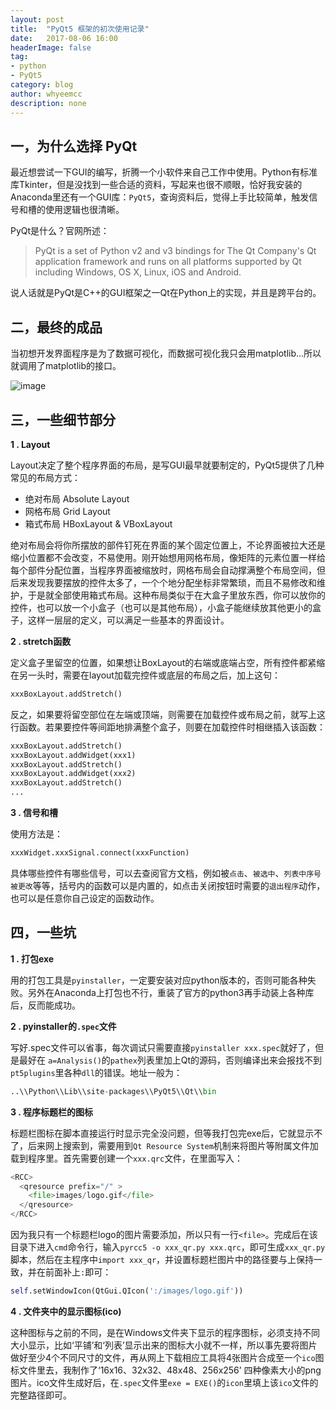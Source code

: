 ```yaml
---
layout: post
title:  "PyQt5 框架的初次使用记录"
date:   2017-08-06 16:00
headerImage: false
tag:
- python
- PyQt5
category: blog
author: whyeemcc
description: none
---
```


## 一，为什么选择 PyQt

最近想尝试一下GUI的编写，折腾一个小软件来自己工作中使用。Python有标准库Tkinter，但是没找到一些合适的资料，写起来也很不顺眼，恰好我安装的Anaconda里还有一个GUI库：`PyQt5`，查询资料后，觉得上手比较简单，触发信号和槽的使用逻辑也很清晰。

PyQt是什么？官网所述：
>PyQt is a set of Python v2 and v3 bindings for The Qt Company's Qt application framework and runs on all platforms supported by Qt including Windows, OS X, Linux, iOS and Android.

说人话就是PyQt是C++的GUI框架之一Qt在Python上的实现，并且是跨平台的。

## 二，最终的成品

当初想开发界面程序是为了数据可视化，而数据可视化我只会用matplotlib...所以就调用了matplotlib的接口。

![image](/image/2017-08-06/interface.png)

## 三，一些细节部分

**1 . Layout**

Layout决定了整个程序界面的布局，是写GUI最早就要制定的，PyQt5提供了几种常见的布局方式：

* 绝对布局 Absolute Layout
* 网格布局 Grid Layout
* 箱式布局 HBoxLayout & VBoxLayout 

绝对布局会将你所摆放的部件钉死在界面的某个固定位置上，不论界面被拉大还是缩小位置都不会改变，不易使用。刚开始想用网格布局，像矩阵的元素位置一样给每个部件分配位置，当程序界面被缩放时，网格布局会自动撑满整个布局空间，但后来发现我要摆放的控件太多了，一个个地分配坐标非常繁琐，而且不易修改和维护，于是就全部使用箱式布局。这种布局类似于在大盒子里放东西，你可以放你的控件，也可以放一个小盒子（也可以是其他布局），小盒子能继续放其他更小的盒子，这样一层层的定义，可以满足一些基本的界面设计。

**2 . stretch函数**

定义盒子里留空的位置，如果想让BoxLayout的右端或底端占空，所有控件都紧缩在另一头时，需要在layout加载完控件或底层的布局之后，加上这句：

```python
xxxBoxLayout.addStretch()  
```

反之，如果要将留空部位在左端或顶端，则需要在加载控件或布局之前，就写上这行函数。若果要控件等间距地排满整个盒子，则要在加载控件时相继插入该函数：

```python
xxxBoxLayout.addStretch() 
xxxBoxLayout.addWidget(xxx1)
xxxBoxLayout.addStretch() 
xxxBoxLayout.addWidget(xxx2)
xxxBoxLayout.addStretch() 
...
```

**3 . 信号和槽**

使用方法是：
 
```python
xxxWidget.xxxSignal.connect(xxxFunction)
```

具体哪些控件有哪些信号，可以去查阅官方文档，例如被`点击`、`被选中`、`列表中序号被更改`等等，括号内的函数可以是内置的，如点击关闭按钮时需要的`退出程序`动作，也可以是任意你自己设定的函数动作。

## 四，一些坑

**1 . 打包exe**

用的打包工具是`pyinstaller`，一定要安装对应python版本的，否则可能各种失败。另外在Anaconda上打包也不行，重装了官方的python3再手动装上各种库后，反而能成功。

**2 . pyinstaller的`.spec`文件**

写好.spec文件可以省事，每次调试只需要直接`pyinstaller xxx.spec`就好了，但是最好在 `a=Analysis()`的`pathex`列表里加上Qt的源码，否则编译出来会报找不到`pt5plugins`里各种`dll`的错误。地址一般为：

```python
..\\Python\\Lib\\site-packages\\PyQt5\\Qt\\bin
```

**3 . 程序标题栏的图标**

标题栏图标在脚本直接运行时显示完全没问题，但等我打包完exe后，它就显示不了，后来网上搜索到，需要用到`Qt Resource System`机制来将图片等附属文件加载到程序里。首先需要创建一个`xxx.qrc`文件，在里面写入：

```python
<RCC>
  <qresource prefix="/" >
    <file>images/logo.gif</file>
  </qresource>
</RCC>
```

因为我只有一个标题栏logo的图片需要添加，所以只有一行`<file>`。完成后在该目录下进入`cmd`命令行，输入`pyrcc5 -o xxx_qr.py xxx.qrc`，即可生成`xxx_qr.py`脚本，然后在主程序中`import xxx_qr`，并设置标题栏图片中的路径要与上保持一致，并在前面补上`:`即可：

```python
self.setWindowIcon(QtGui.QIcon(':/images/logo.gif'))
```

**4 . 文件夹中的显示图标(ico)**

这种图标与之前的不同，是在Windows文件夹下显示的程序图标，必须支持不同大小显示，比如‘平铺’和‘列表’显示出来的图标大小就不一样，所以事先要将图片做好至少4个不同尺寸的文件，再从网上下载相应工具将4张图片合成至一个`ico`图标文件里去，我制作了‘16x16、32x32、48x48、256x256’ 四种像素大小的png图片。ico文件生成好后，在`.spec`文件里`exe = EXE()`的`icon`里填上该`ico`文件的完整路径即可。